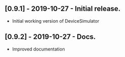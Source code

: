 ## [0.9.1] - 2019-10-27 - Initial release.

* Initial working version of DeviceSimulator

## [0.9.2] - 2019-10-27 - Docs.

* Improved documentation
